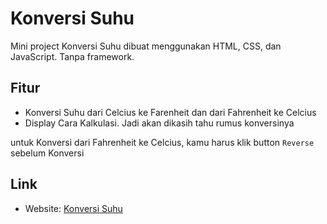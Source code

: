 
# Konversi Suhu

Mini project Konversi Suhu dibuat menggunakan HTML, CSS, dan JavaScript. Tanpa framework.

## Fitur
- Konversi Suhu dari Celcius ke Farenheit dan dari Fahrenheit ke Celcius
- Display Cara Kalkulasi. Jadi akan dikasih tahu rumus konversinya

untuk Konversi dari Fahrenheit ke Celcius, kamu harus klik button `Reverse` sebelum Konversi

## Link
- Website: [Konversi Suhu](https://revou-fundamental-course.github.io/10-jun-24-ronihidayat/)
